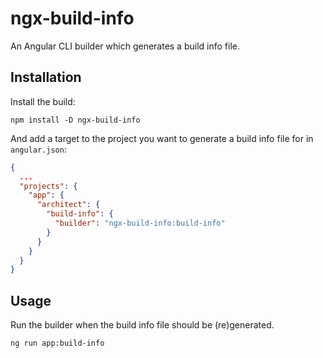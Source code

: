 # ngx-build-info

An Angular CLI builder which generates a build info file.

## Installation

Install the build:

```shell script
npm install -D ngx-build-info
```

And add a target to the project you want to generate a build info file for in `angular.json`:

```json
{
  ...
  "projects": {
    "app": {
      "architect": {
        "build-info": {
          "builder": "ngx-build-info:build-info" 
        }
      }
    } 
  }
}
``` 

## Usage

Run the builder when the build info file should be (re)generated.

```shell script
ng run app:build-info
```
